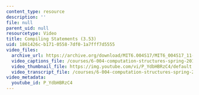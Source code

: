 ```yaml
---
content_type: resource
description: ''
file: null
parent_uid: null
resourcetype: Video
title: Compiling Statements (3.53)
uid: 1861426c-b171-0558-7df0-1a7fff7d5555
video_files:
  archive_url: https://archive.org/download/MIT6.004S17/MIT6_004S17_11-02-03_300k.mp4
  video_captions_file: /courses/6-004-computation-structures-spring-2017/c6d03aa8ad1a5782aaa60b91b86d0497_P_YdbHBRzC4.vtt
  video_thumbnail_file: https://img.youtube.com/vi/P_YdbHBRzC4/default.jpg
  video_transcript_file: /courses/6-004-computation-structures-spring-2017/b6d69e5bfe4e2e9e1a8c7ace6ce29691_P_YdbHBRzC4.pdf
video_metadata:
  youtube_id: P_YdbHBRzC4
---
```

